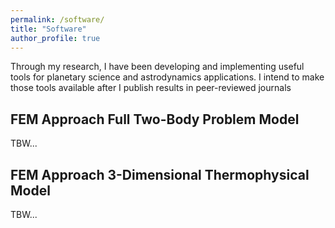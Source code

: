 ```yaml
---
permalink: /software/
title: "Software"
author_profile: true
---
```


Through my research, I have been developing and implementing useful tools for
planetary science and astrodynamics applications.
I intend to make those tools available after I publish results in peer-reviewed journals

## FEM Approach Full Two-Body Problem Model
TBW...

## FEM Approach 3-Dimensional Thermophysical Model
TBW...
